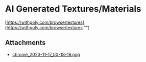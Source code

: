 # AI Generated Textures/Materials

[https://withpoly.com/browse/textures](https://withpoly.com/browse/textures "‌")

## Attachments

- [chrome_2023-11-17_00-18-19.png](https://trello.com/1/cards/6556a322f0f6e3434fa568f1/attachments/6556a33ef43351b483710392/download/chrome_2023-11-17_00-18-19.png)
